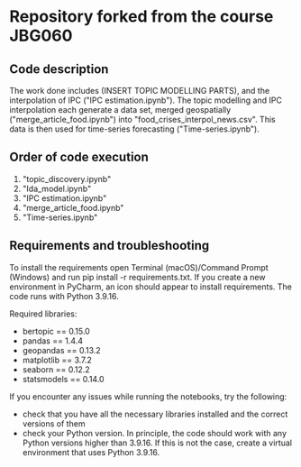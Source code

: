 # Repository forked from the course JBG060 

## Code description
The work done includes (INSERT TOPIC MODELLING PARTS), and the interpolation of IPC ("IPC estimation.ipynb"). The topic modelling and IPC interpolation each generate a data set, merged geospatially ("merge_article_food.ipynb") into "food_crises_interpol_news.csv". This data is then used for time-series forecasting ("Time-series.ipynb").

## Order of code execution
1) "topic_discovery.ipynb"
2) "Ida_model.ipynb"
3) "IPC estimation.ipynb"
4) "merge_article_food.ipynb"
5) "Time-series.ipynb"

## Requirements and troubleshooting
To install the requirements open Terminal (macOS)/Command Prompt (Windows) and run pip install -r requirements.txt. If you create a new environment in PyCharm, an icon should appear to install requirements. The code runs with Python 3.9.16.

Required libraries:
- bertopic == 0.15.0 
- pandas == 1.4.4 
- geopandas == 0.13.2 
- matplotlib == 3.7.2 
- seaborn == 0.12.2
- statsmodels == 0.14.0 

If you encounter any issues while running the notebooks, try the following:
- check that you have all the necessary libraries installed and the correct versions of them
- check your Python version. In principle, the code should work with any Python versions higher than 3.9.16. If this is not the case, create a virtual environment that uses Python 3.9.16.
